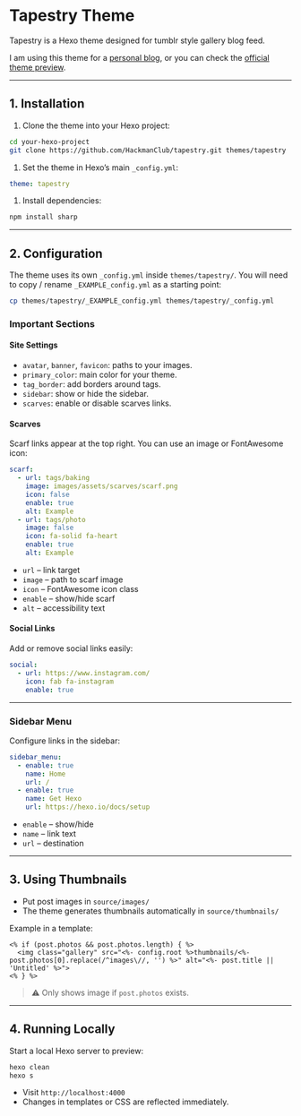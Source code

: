 # Tapestry Theme

Tapestry is a Hexo theme designed for tumblr style gallery blog feed.

I am using this theme for a [personal blog](https://blog.bashynx.com/), or you can check the [official theme preview](https://tapestry.demo.bashynx.dev/).

---

## 1. Installation

1. Clone the theme into your Hexo project:

```bash
cd your-hexo-project
git clone https://github.com/HackmanClub/tapestry.git themes/tapestry
```

1. Set the theme in Hexo’s main `_config.yml`:

```yaml
theme: tapestry
```

1. Install dependencies:

```bash
npm install sharp
```

---

## 2. Configuration

The theme uses its own `_config.yml` inside `themes/tapestry/`. You will need to copy / rename `_EXAMPLE_config.yml` as a starting point:

```bash
cp themes/tapestry/_EXAMPLE_config.yml themes/tapestry/_config.yml
```

### Important Sections

#### Site Settings

- `avatar`, `banner`, `favicon`: paths to your images.
- `primary_color`: main color for your theme.
- `tag_border`: add borders around tags.
- `sidebar`: show or hide the sidebar.
- `scarves`: enable or disable scarves links.

#### Scarves

Scarf links appear at the top right. You can use an image or FontAwesome icon:

```yaml
scarf:
  - url: tags/baking
    image: images/assets/scarves/scarf.png
    icon: false
    enable: true
    alt: Example
  - url: tags/photo
    image: false
    icon: fa-solid fa-heart
    enable: true
    alt: Example
```

- `url` – link target
- `image` – path to scarf image
- `icon` – FontAwesome icon class
- `enable` – show/hide scarf
- `alt` – accessibility text

#### Social Links

Add or remove social links easily:

```yaml
social:
  - url: https://www.instagram.com/
    icon: fab fa-instagram
    enable: true
```

---

### Sidebar Menu

Configure links in the sidebar:

```yaml
sidebar_menu:
  - enable: true
    name: Home
    url: /
  - enable: true
    name: Get Hexo
    url: https://hexo.io/docs/setup
```

- `enable` – show/hide
- `name` – link text
- `url` – destination

---

## 3. Using Thumbnails

- Put post images in `source/images/`
- The theme generates thumbnails automatically in `source/thumbnails/`

Example in a template:

```ejs
<% if (post.photos && post.photos.length) { %>
  <img class="gallery" src="<%- config.root %>thumbnails/<%- post.photos[0].replace(/^images\//, '') %>" alt="<%- post.title || 'Untitled' %>">
<% } %>
```

> ⚠️ Only shows image if `post.photos` exists.

---

## 4. Running Locally

Start a local Hexo server to preview:

```bash
hexo clean
hexo s
```

- Visit `http://localhost:4000`
- Changes in templates or CSS are reflected immediately.
